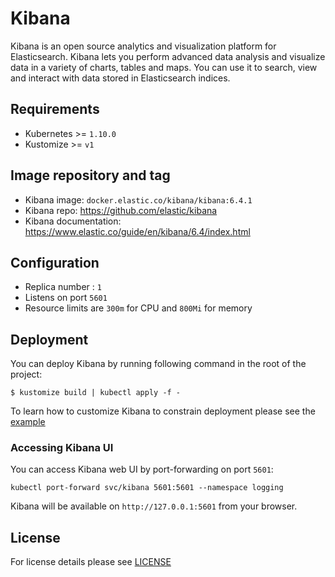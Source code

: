 # Kibana 

Kibana is an open source analytics and visualization platform for Elasticsearch.
Kibana lets you perform advanced data analysis and visualize data in a variety
of charts, tables and maps. You can use it to search, view and interact with data
stored in Elasticsearch indices.

## Requirements

- Kubernetes >= `1.10.0`
- Kustomize >= `v1`

## Image repository and tag

* Kibana image: `docker.elastic.co/kibana/kibana:6.4.1`
* Kibana repo: https://github.com/elastic/kibana
* Kibana documentation: https://www.elastic.co/guide/en/kibana/6.4/index.html

## Configuration

- Replica number : `1`
- Listens on port `5601`
- Resource limits are `300m` for CPU and `800Mi` for memory

## Deployment

You can deploy Kibana by running following command in the root of the project:

`$ kustomize build | kubectl apply -f -`

To learn how to customize Kibana to constrain deployment please see the [example](https://github.com/sighup-io/fury-kubernetes-logging/tree/master/examples/kibana-node-selector)

### Accessing Kibana UI

You can access Kibana web UI by port-forwarding on port `5601`:

`kubectl port-forward svc/kibana 5601:5601 --namespace logging`

Kibana will be available on `http://127.0.0.1:5601` from your browser.

## License

For license details please see [LICENSE](https://sighup.io/fury/license)
